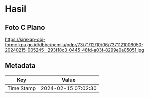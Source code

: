 # Hasil

## Foto C Plano

https://sirekap-obj-formc.kpu.go.id/dbbc/pemilu/pdpr/73/71/12/10/06/7371121006050-20240215-005245--293f18c3-0445-48fd-a03f-8299e0a05051.jpg


## Metadata

| Key        | Value               |
| ---------- | ------------------- |
| Time Stamp | 2024-02-15 07:02:30 |



